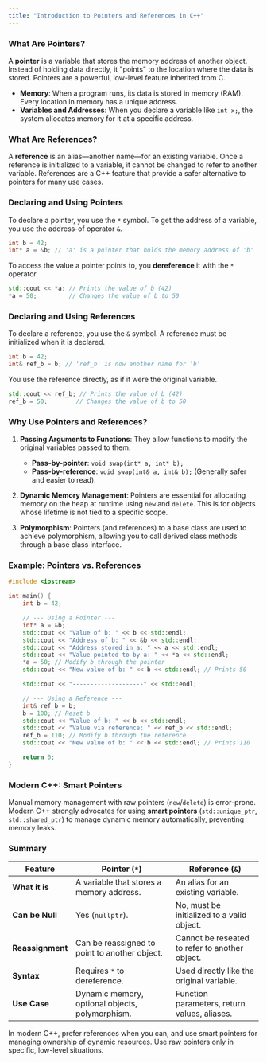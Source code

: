 ```yaml
---
title: "Introduction to Pointers and References in C++"
---
```


### What Are Pointers?

A **pointer** is a variable that stores the memory address of another object. Instead of holding data directly, it "points" to the location where the data is stored. Pointers are a powerful, low-level feature inherited from C.

-   **Memory**: When a program runs, its data is stored in memory (RAM). Every location in memory has a unique address.
-   **Variables and Addresses**: When you declare a variable like `int x;`, the system allocates memory for it at a specific address.

### What Are References?

A **reference** is an alias—another name—for an existing variable. Once a reference is initialized to a variable, it cannot be changed to refer to another variable. References are a C++ feature that provide a safer alternative to pointers for many use cases.

### Declaring and Using Pointers

To declare a pointer, you use the `*` symbol. To get the address of a variable, you use the address-of operator `&`.

```cpp
int b = 42;
int* a = &b; // 'a' is a pointer that holds the memory address of 'b'
```

To access the value a pointer points to, you **dereference** it with the `*` operator.

```cpp
std::cout << *a; // Prints the value of b (42)
*a = 50;         // Changes the value of b to 50
```

### Declaring and Using References

To declare a reference, you use the `&` symbol. A reference must be initialized when it is declared.

```cpp
int b = 42;
int& ref_b = b; // 'ref_b' is now another name for 'b'
```

You use the reference directly, as if it were the original variable.

```cpp
std::cout << ref_b; // Prints the value of b (42)
ref_b = 50;        // Changes the value of b to 50
```

### Why Use Pointers and References?

1.  **Passing Arguments to Functions**: They allow functions to modify the original variables passed to them.
    -   **Pass-by-pointer**: `void swap(int* a, int* b);`
    -   **Pass-by-reference**: `void swap(int& a, int& b);` (Generally safer and easier to read).

2.  **Dynamic Memory Management**: Pointers are essential for allocating memory on the heap at runtime using `new` and `delete`. This is for objects whose lifetime is not tied to a specific scope.

3.  **Polymorphism**: Pointers (and references) to a base class are used to achieve polymorphism, allowing you to call derived class methods through a base class interface.

### Example: Pointers vs. References

```cpp
#include <iostream>

int main() {
    int b = 42;

    // --- Using a Pointer ---
    int* a = &b;
    std::cout << "Value of b: " << b << std::endl;
    std::cout << "Address of b: " << &b << std::endl;
    std::cout << "Address stored in a: " << a << std::endl;
    std::cout << "Value pointed to by a: " << *a << std::endl;
    *a = 50; // Modify b through the pointer
    std::cout << "New value of b: " << b << std::endl; // Prints 50

    std::cout << "--------------------" << std::endl;

    // --- Using a Reference ---
    int& ref_b = b;
    b = 100; // Reset b
    std::cout << "Value of b: " << b << std::endl;
    std::cout << "Value via reference: " << ref_b << std::endl;
    ref_b = 110; // Modify b through the reference
    std::cout << "New value of b: " << b << std::endl; // Prints 110

    return 0;
}
```

### Modern C++: Smart Pointers

Manual memory management with raw pointers (`new`/`delete`) is error-prone. Modern C++ strongly advocates for using **smart pointers** (`std::unique_ptr`, `std::shared_ptr`) to manage dynamic memory automatically, preventing memory leaks.

### Summary

| Feature         | Pointer (`*`)                               | Reference (`&`)                             |
|-----------------|---------------------------------------------|---------------------------------------------|
| **What it is**  | A variable that stores a memory address.    | An alias for an existing variable.          |
| **Can be Null** | Yes (`nullptr`).                            | No, must be initialized to a valid object.  |
| **Reassignment**| Can be reassigned to point to another object. | Cannot be reseated to refer to another object.|
| **Syntax**      | Requires `*` to dereference.                | Used directly like the original variable.   |
| **Use Case**    | Dynamic memory, optional objects, polymorphism. | Function parameters, return values, aliases.|

In modern C++, prefer references when you can, and use smart pointers for managing ownership of dynamic resources. Use raw pointers only in specific, low-level situations.
